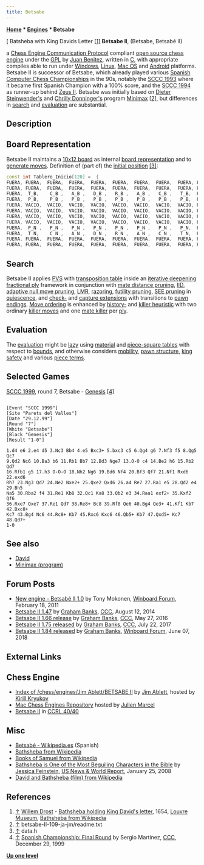 ```yaml
---
title: Betsabe
---
```

**[Home](Home "Home") * [Engines](Engines "Engines") * Betsabe**

\[ Batsheba with King Davids Letter <a id="cite-note-1" href="#cite-ref-1">[1]</a>
**Betsabe II**, (Betsabe, Betsabé II)

a [Chess Engine Communication Protocol](Chess_Engine_Communication_Protocol "Chess Engine Communication Protocol") compliant [open source chess engine](Category:Open_Source "Category:Open Source") under the [GPL](Free_Software_Foundation#GPL "Free Software Foundation") by [Juan Benitez](Juan_Benitez "Juan Benitez"), written in [C](C "C"), with appropriate compiles able to run under [Windows](Windows "Windows"), [Linux](Linux "Linux"), [Mac OS](Mac_OS "Mac OS") and [Android](Android "Android") platforms.
Betsabe II is successor of Betsabe, which already played various [Spanish Computer Chess Championships](Spanish_Computer_Chess_Championship "Spanish Computer Chess Championship") in the 90s, notably the [SCCC 1993](SCCC_1993 "SCCC 1993") where it became first Spanish Champion with a 100% score, and the [SCCC 1994](SCCC_1994 "SCCC 1994") as runner-up behind [Zeus II](Zeus "Zeus").
Betsabe was initially based on [Dieter Steinwender's](Dieter_Steinwender "Dieter Steinwender") and [Chrilly Donninger's](Chrilly_Donninger "Chrilly Donninger") program [Minimax](</Minimax_(program)> "Minimax (program)") <a id="cite-note-2" href="#cite-ref-2">[2]</a>, but differences in [search](Search "Search") and [evaluation](Evaluation "Evaluation") are substantial.

## Description

## Board Representation

Betsabe II maintains a [10x12 board](10x12_Board "10x12 Board") as internal [board representation](Board_Representation "Board Representation") and to [generate moves](Move_Generation "Move Generation"). Definition of (part of) the [initial position](Initial_Position "Initial Position") <a id="cite-note-3" href="#cite-ref-3">[3]</a>:

```C++
const int Tablero_Inicio[120] =  {
FUERA, FUERA,  FUERA,  FUERA,  FUERA,  FUERA,  FUERA,  FUERA,  FUERA, FUERA,
FUERA, FUERA,  FUERA,  FUERA,  FUERA,  FUERA,  FUERA,  FUERA,  FUERA, FUERA,
FUERA,  T_B,    C_B ,   A_B ,   D_B ,   R_B ,   A_B ,   C_B ,   T_B,  FUERA,
FUERA,  P_B,    P_B ,   P_B ,   P_B ,   P_B ,   P_B ,   P_B ,   P_B,  FUERA,
FUERA, VACIO,  VACIO,  VACIO,  VACIO,  VACIO,  VACIO,  VACIO,  VACIO, FUERA,
FUERA, VACIO,  VACIO,  VACIO,  VACIO,  VACIO,  VACIO,  VACIO,  VACIO, FUERA,
FUERA, VACIO,  VACIO,  VACIO,  VACIO,  VACIO,  VACIO,  VACIO,  VACIO, FUERA,
FUERA, VACIO,  VACIO,  VACIO,  VACIO,  VACIO,  VACIO,  VACIO,  VACIO, FUERA,
FUERA,  P_N ,   P_N ,   P_N ,   P_N ,   P_N ,   P_N ,   P_N ,   P_N,  FUERA,
FUERA,  T_N,    C_N ,   A_N ,   D_N ,   R_N ,   A_N ,   C_N ,   T_N,  FUERA,
FUERA, FUERA,  FUERA,  FUERA,  FUERA,  FUERA,  FUERA,  FUERA,  FUERA, FUERA,
FUERA, FUERA,  FUERA,  FUERA,  FUERA,  FUERA,  FUERA,  FUERA,  FUERA, FUERA};

```

## Search

Betsabe II applies [PVS](Principal_Variation_Search "Principal Variation Search") with [transposition table](Transposition_Table "Transposition Table") inside an [iterative deepening](Iterative_Deepening "Iterative Deepening") [fractional ply](Depth#FractionalPlies "Depth") framework in conjunction with [mate distance pruning](Mate_Distance_Pruning "Mate Distance Pruning"), [IID](Internal_Iterative_Deepening "Internal Iterative Deepening"), [adaptive null move pruning](Null_Move_Pruning#AdaptiveNullMovePruning "Null Move Pruning"), [LMR](Late_Move_Reductions "Late Move Reductions"), [razoring](Razoring "Razoring"), [futility pruning](Futility_Pruning "Futility Pruning"), [SEE pruning](Static_Exchange_Evaluation "Static Exchange Evaluation") in [quiescence](Quiescence_Search "Quiescence Search"), and [check-](Check_Extensions "Check Extensions") and [capture extensions](Capture_Extensions "Capture Extensions") with transitions to [pawn endings](Pawn_Endgame "Pawn Endgame"). [Move ordering](Move_Ordering "Move Ordering") is enhanced by [history-](History_Heuristic "History Heuristic") and [killer heuristic](Killer_Heuristic "Killer Heuristic") with two ordinary [killer moves](Killer_Move "Killer Move") and one [mate killer](Mate_Killers "Mate Killers") per [ply](Ply "Ply").

## Evaluation

The [evaluation](Evaluation "Evaluation") might be [lazy](Lazy_Evaluation "Lazy Evaluation") using [material](Material "Material") and [piece-square tables](Piece-Square_Tables "Piece-Square Tables") with respect to [bounds](Bound "Bound"), and otherwise considers [mobility](Mobility "Mobility"), [pawn structure](Pawn_Structure "Pawn Structure"), [king safety](King_Safety "King Safety") and various [piece terms](Evaluation_of_Pieces "Evaluation of Pieces").

## Selected Games

[SCCC 1999](SCCC_1999 "SCCC 1999"), round 7, Betsabe - [Genesis](Genesis_AR "Genesis AR") <a id="cite-note-4" href="#cite-ref-4">[4]</a>

```

[Event "SCCC 1999"]
[Site "Parets del Valles"]
[Date "29.12.99"]
[Round "7"]
[White "Betsabe"]
[Black "Genesis"]
[Result "1-0"]

1.d4 e6 2.e4 d5 3.Nc3 Bb4 4.e5 Bxc3+ 5.bxc3 c5 6.Qg4 g6 7.Nf3 f5 8.Qg5 Qc7 
9.Qd2 Nc6 10.Ba3 b6 11.Rb1 Bb7 12.Bd3 Nge7 13.O-O c4 14.Be2 h6 15.Rb2 Qd7 
16.Rfb1 g5 17.h3 O-O-O 18.Nh2 Ng6 19.Bd6 Nf4 20.Bf3 Qf7 21.Nf1 Rxd6 22.exd6 
Rh7 23.Ng3 Qd7 24.Ne2 Nxe2+ 25.Qxe2 Qxd6 26.a4 Re7 27.Ra1 e5 28.Qd2 e4 29.Bh5 
Na5 30.Rba2 f4 31.Re1 Kb8 32.Qc1 Ka8 33.Qb2 e3 34.Raa1 exf2+ 35.Kxf2 Qf6 
36.Rxe7 Qxe7 37.Re1 Qd7 38.Re8+ Bc8 39.Rf8 Qe6 40.Bg4 Qe3+ 41.Kf1 Kb7 42.Bxc8+ 
Kc7 43.Bg4 Nc6 44.Rc8+ Kb7 45.Rxc6 Kxc6 46.Qb5+ Kb7 47.Qxd5+ Kc7 48.Qd7+  
1-0

```

## See also

- [David](David "David")
- [Minimax (program)](</Minimax_(program)> "Minimax (program)")

## Forum Posts

- [New engine - Betsabé II 1.0](http://www.open-aurec.com/wbforum/viewtopic.php?f=2&t=51551) by Tony Mokonen, [Winboard Forum](Computer_Chess_Forums "Computer Chess Forums"), February 18, 2011
- [Betsabe II 1.47](http://www.talkchess.com/forum/viewtopic.php?t=53263) by [Graham Banks](Graham_Banks "Graham Banks"), [CCC](CCC "CCC"), August 12, 2014
- [Betsabe II 1.66 release](http://www.talkchess.com/forum3/viewtopic.php?f=2&t=60293) by [Graham Banks](Graham_Banks "Graham Banks"), [CCC](CCC "CCC"), May 27, 2016
- [Betsabe II 1.75 released](http://www.talkchess.com/forum/viewtopic.php?t=64686) by [Graham Banks](Graham_Banks "Graham Banks"), [CCC](CCC "CCC"), July 22, 2017
- [Betsabe II 1.84 released](http://www.open-aurec.com/wbforum/viewtopic.php?f=2&t=54101) by [Graham Banks](Graham_Banks "Graham Banks"), [Winboard Forum](Computer_Chess_Forums "Computer Chess Forums"), June 07, 2018

## External Links

## Chess Engine

- [Index of /chess/engines/Jim Ablett/BETSABE II](http://kirr.homeunix.org/chess/engines/Jim%20Ablett/BETSABE%20II/) by [Jim Ablett](Jim_Ablett "Jim Ablett"), hosted by [Kirill Kryukov](Kirill_Kryukov "Kirill Kryukov")
- [Mac Chess Engines Repository](http://julien.marcel.free.fr/macchess/Chess_on_Mac/Engines.html) hosted by [Julien Marcel](Julien_Marcel "Julien Marcel")
- [Betsabe II](http://ccrl.chessdom.com/ccrl/4040/cgi/compare_engines.cgi?family=Betsabe&print=Rating+list&print=Results+table&print=LOS+table&print=Ponder+hit+table&print=Eval+difference+table&print=Comopp+gamenum+table&print=Overlap+table&print=Score+with+common+opponents) in [CCRL 40/40](CCRL "CCRL")

## Misc

- [Betsabé - Wikipedia.es](http://es.wikipedia.org/wiki/Betsab%C3%A9) (Spanish)
- [Bathsheba from Wikipedia](https://en.wikipedia.org/wiki/Bathsheba)
- [Books of Samuel from Wikipedia](https://en.wikipedia.org/wiki/Books_of_Samuel)
- [Bathsheba is One of the Most Beguiling Characters in the Bible](http://www.usnews.com/news/religion/articles/2008/01/25/bathsheba-is-one-of-the-most-beguiling-characters-in-the-bible) by [Jessica Feinstein](http://www.usnews.com/topics/author/jessica_feinstein), [US News & World Report](https://en.wikipedia.org/wiki/U.S._News_%26_World_Report), January 25, 2008
- [David and Bathsheba (film) from Wikipedia](https://en.wikipedia.org/wiki/David_and_Bathsheba_%28film%29)

## References

1. <a id="cite-ref-1" href="#cite-note-1">↑</a> [Willem Drost](index.php?title=Category:Willem_Drost&action=edit&redlink=1 "Category:Willem Drost (page does not exist)") - [Bathsheba holding King David's letter](https://commons.wikimedia.org/wiki/File:Willem_Drost_-_Batsheba_met_de_brief_van_koning_David.jpg), 1654, [Louvre Museum](https://en.wikipedia.org/wiki/The_Louvre), [Bathsheba from Wikipedia](https://en.wikipedia.org/wiki/Bathsheba)
1. <a id="cite-ref-2" href="#cite-note-2">↑</a> betsabe-II-109-ja-jm/readme.txt
1. <a id="cite-ref-3" href="#cite-note-3">↑</a> data.h
1. <a id="cite-ref-4" href="#cite-note-4">↑</a> [Spanish Championship: Final Round](https://www.stmintz.com/ccc/index.php?id=84977) by Sergio Martinez, [CCC](CCC "CCC"), December 29, 1999

**[Up one level](Engines "Engines")**

